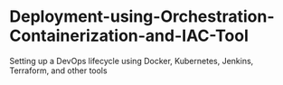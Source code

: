 # Deployment-using-Orchestration-Containerization-and-IAC-Tool
Setting up a DevOps lifecycle using Docker, Kubernetes, Jenkins, Terraform, and other tools

